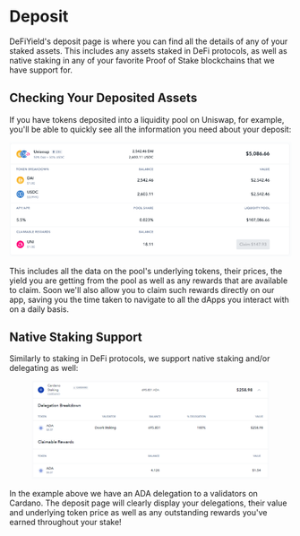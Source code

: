 # Deposit

DeFiYield's deposit page is where you can find all the details of any of your staked assets. This includes any assets staked in DeFi protocols, as well as native staking in any of your favorite Proof of Stake blockchains that we have support for.

## Checking Your Deposited Assets

If you have tokens deposited into a liquidity pool on Uniswap, for example, you'll be able to quickly see all the information you need about your deposit:

![Uniswap Liquidity Pool Position on Ethereum](<../../.gitbook/assets/image (3).png>)

This includes all the data on the pool's underlying tokens, their prices, the yield you are getting from the pool as well as any rewards that are available to claim. Soon we'll also allow you to claim such rewards directly on our app, saving you the time taken to navigate to all the dApps you interact with on a daily basis.

## Native Staking Support

Similarly to staking in DeFi protocols, we support native staking and/or delegating as well:

<figure><img src="../../.gitbook/assets/image.png" alt=""><figcaption></figcaption></figure>

In the example above we have an ADA delegation to a validators on Cardano. The deposit page will clearly display your delegations, their value and underlying token price as well as any outstanding rewards you've earned throughout your stake!
